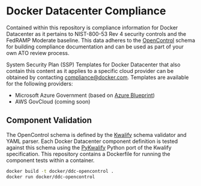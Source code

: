 # Docker Datacenter Compliance

Contained within this repository is compliance information for Docker Datacenter as it pertains to NIST-800-53 Rev 4 security controls and the FedRAMP Moderate baseline. This data adheres to the [OpenControl](http://open-control.org/) schema for building compliance documentation and can be used as part of your own ATO review process.

System Security Plan (SSP) Templates for Docker Datacenter that also contain this content as it applies to a specific cloud provider can be obtained by contacting [compliance@docker.com](mailto:compliance@docker.com). Templates are available for the following providers:

- Microsoft Azure Government (based on [Azure Blueprint](https://blogs.msdn.microsoft.com/azuregov/2016/10/12/azure-blueprint-architecting-secure-solutions-just-got-easier/))
- AWS GovCloud (coming soon)

## Component Validation

The OpenControl schema is defined by the [Kwalify](http://www.kuwata-lab.com/kwalify/) schema validator and YAML parser. Each Docker Datacenter component definition is tested against this schema using the [PyKwalify](https://github.com/Grokzen/pykwalify) Python port of the Kwalify specification. This repository contains a Dockerfile for running the component tests within a container.

```sh
docker build -t docker/ddc-opencontrol .
docker run docker/ddc-opencontrol
```